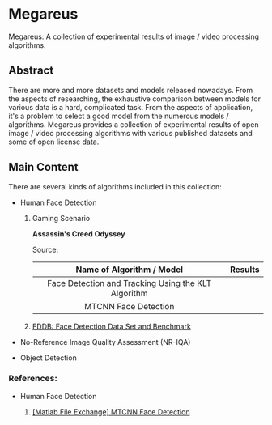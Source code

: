 # Megareus

Megareus: A collection of experimental results of image / video processing algorithms.

## Abstract

There are more and more datasets and models released nowadays. From the aspects of researching, the exhaustive comparison between models for various data is a hard,  complicated task. From the aspects of application, it's a problem to select a good model from the numerous models / algorithms. Megareus provides a collection of experimental results of open image / video processing algorithms with various published datasets and some of open license data.

## Main Content

There are several kinds of algorithms included in this collection:

- Human Face Detection
  
  1. Gaming Scenario
     
     **Assassin's Creed Odyssey**
     
     Source:
     
     
     
     |             Name of Algorithm / Model                 |    Results    |
     | :---------------------------------------------------: | :-----------: |
     | Face Detection and Tracking Using the KLT Algorithm   |               |
     | MTCNN Face Detection                                  |               |
     
  2. [FDDB: Face Detection Data Set and Benchmark](http://vis-www.cs.umass.edu/fddb/)
  
- No-Reference Image Quality Assessment (NR-IQA)



- Object Detection







### References:

- Human Face Detection
  
  1. [[Matlab File Exchange] MTCNN Face Detection](https://www.mathworks.com/matlabcentral/fileexchange/73947-mtcnn-face-detection)
  
  
